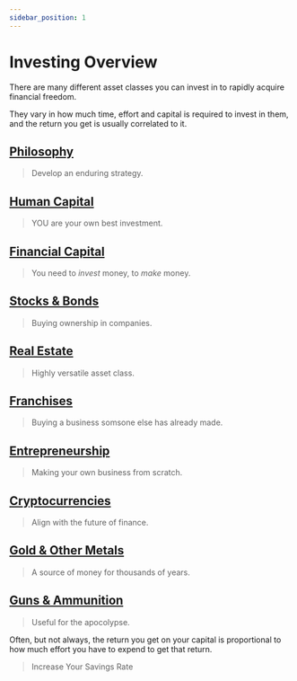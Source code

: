 ```yaml
---
sidebar_position: 1
---
```


# Investing Overview

There are many different asset classes you can invest in to rapidly acquire financial freedom. 

They vary in how much time, effort and capital is required to invest in them, and the return you get is usually correlated to it.

## [Philosophy](philosophy.md)
>Develop an enduring strategy.

## [Human Capital](human-capital.md) 
>YOU are your own best investment.

## [Financial Capital](financial-capital.md) 
>You need to *invest* money, to *make* money.

## [Stocks & Bonds](stocks-bonds.md) 
>Buying ownership in companies.

## [Real Estate](real-estate.md) 
>Highly versatile asset class.

## [Franchises](franchises.md) 
>Buying a business somsone else has already made.

## [Entrepreneurship](entrepreneurship.md) 
>Making your own business from scratch.

## [Cryptocurrencies](cryptocurrencies.md) 
>Align with the future of finance.

## [Gold & Other Metals](gold.md) 
>A source of money for thousands of years.

## [Guns & Ammunition](guns.md) 
>Useful for the apocolypse.

Often, but not always, the return you get on your capital is proportional to how much effort you have to expend to get that return.

>Increase Your Savings Rate
